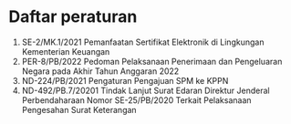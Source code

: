 # Daftar peraturan

 1. SE-2/MK.1/2021 Pemanfaatan Sertifikat Elektronik di Lingkungan Kementerian Keuangan
 1. PER-8/PB/2022 Pedoman Pelaksanaan Penerimaan dan Pengeluaran Negara pada Akhir Tahun Anggaran 2022
 1. ND-224/PB/2021 Pengaturan Pengajuan SPM ke KPPN
 1. ND-492/PB.7/20201 Tindak Lanjut Surat Edaran Direktur Jenderal Perbendaharaan Nomor SE-25/PB/2020 Terkait Pelaksanaan Pengesahan Surat Keterangan
